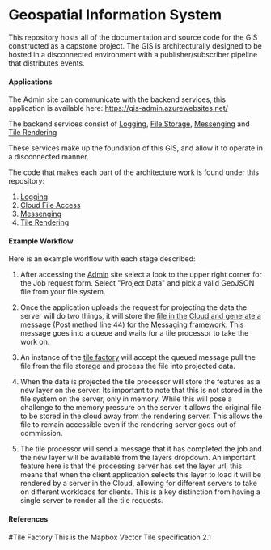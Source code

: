# Geospatial Information System
This repository hosts all of the documentation and source code for the GIS constructed as a capstone
 project. The GIS is architecturally designed to be hosted in a disconnected environment with 
a publisher/subscriber pipeline that distributes events.

#### Applications
The Admin site can communicate with the backend services, this application is
available here:  https://gis-admin.azurewebsites.net/

The backend services consist of [Logging](http://40.118.239.120:5601/app/kibana#/discover?_g=()), 
[File Storage](https://docs.microsoft.com/en-us/rest/api/storageservices/file-service-rest-api), 
[Messenging](https://docs.microsoft.com/en-us/azure/service-bus-messaging/) and 
[Tile Rendering](https://github.com/johnmaloney/Geospatial-Information-System/tree/master/RenderingFramework)

These services make up the foundation of this GIS, and allow it to operate in a disconnected manner.

The code that makes each part of the architecture work is found under this repository:  
1. [Logging](https://github.com/johnmaloney/Geospatial-Information-System/tree/master/AdminFramework)
2. [Cloud File Access](https://github.com/johnmaloney/Geospatial-Information-System/tree/master/AdminFramework/Files)
3. [Messenging](https://github.com/johnmaloney/Geospatial-Information-System/tree/master/EventFramework)
4. [Tile Rendering](https://github.com/johnmaloney/Geospatial-Information-System/tree/master/RenderingFramework)

#### Example Workflow
Here is an example worlflow with each stage described:
1. After accessing the [Admin](https://gis-admin.azurewebsites.net/) site select a look to the upper 
right corner for the Job request form. Select "Project Data" and pick a valid GeoJSON file from your file system.

2. Once the application uploads the request for projecting the data the server will do two things, it will
store the [file in the Cloud and generate a message](https://github.com/johnmaloney/Geospatial-Information-System/blob/master/Applications/AdminManagementApp/Controllers/MessageController.cs)
(Post method line 44) for the 
[Messaging framework](https://github.com/johnmaloney/Geospatial-Information-System/tree/master/EventFramework). 
This message goes into a queue 
and waits for a tile processor to take the work on. 

3. An instance of the [tile factory](https://github.com/johnmaloney/Geospatial-Information-System/tree/master/Applications/TileProcessingApp) 
will accept the queued message pull the file from the file storage and process the file into projected data.

4. When the data is projected the tile processor will store the features as a new layer on the server. Its important 
to note that this is not stored in the file system on the server, only in memory. While this will pose a challenge to
the memory pressure on the server it allows the original file to be stored in the cloud away from the rendering server.
This allows the file to remain accessible even if the rendering server goes out of commission.

5. The tile processor will send a message that it has completed the job and the new layer will be available from the 
layers dropdown. An important feature here is that the processing server has set the layer url, this means that when
the client application selects this layer to load it will be rendered by a server in the Cloud, allowing for different
servers to take on different workloads for clients. This is a key distinction from having a single server to render all the tile
requests.


#### References
#Tile Factory
This is the Mapbox Vector Tile specification 2.1

